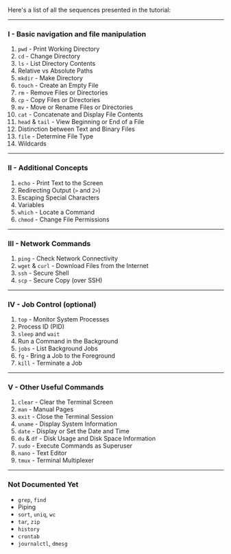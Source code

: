 Here's a list of all the sequences presented in the tutorial:

---

### I - Basic navigation and file manipulation
1. `pwd` - Print Working Directory
2. `cd` - Change Directory
3. `ls` - List Directory Contents
4. Relative vs Absolute Paths
5. `mkdir` - Make Directory
6. `touch` - Create an Empty File
7. `rm` - Remove Files or Directories
8. `cp` - Copy Files or Directories
9. `mv` - Move or Rename Files or Directories
10. `cat` - Concatenate and Display File Contents
11. `head` & `tail` - View Beginning or End of a File
12. Distinction between Text and Binary Files
13. `file` - Determine File Type
14. Wildcards

---

### II - Additional Concepts
1. `echo` - Print Text to the Screen
2. Redirecting Output (`>` and `2>`)
3. Escaping Special Characters
4. Variables
5. `which` - Locate a Command
6. `chmod` - Change File Permissions

---

### III - Network Commands
1. `ping` - Check Network Connectivity
2. `wget` & `curl` - Download Files from the Internet
3. `ssh` - Secure Shell
4. `scp` - Secure Copy (over SSH)

---

### IV - Job Control (optional)
1. `top` - Monitor System Processes
2. Process ID (PID)
3. `sleep` and `wait`
4. Run a Command in the Background
5. `jobs` - List Background Jobs
6. `fg` - Bring a Job to the Foreground
7. `kill` - Terminate a Job

---

### V - Other Useful Commands
1. `clear` - Clear the Terminal Screen
2. `man` - Manual Pages
3. `exit` - Close the Terminal Session
4. `uname` - Display System Information
5. `date` - Display or Set the Date and Time
6. `du` & `df` - Disk Usage and Disk Space Information
7. `sudo` - Execute Commands as Superuser
8. `nano` - Text Editor
9. `tmux` - Terminal Multiplexer

---

### Not Documented Yet
- `grep`, `find`
- Piping
- `sort`, `uniq`, `wc`
- `tar`, `zip`
- `history`
- `crontab`
- `journalctl`, `dmesg`
